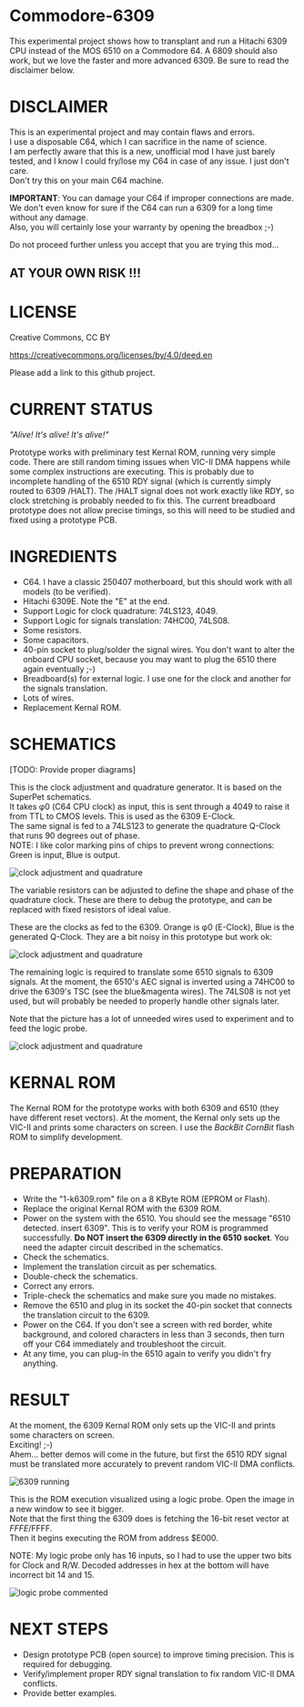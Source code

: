 # Commodore-6309

This experimental project shows how to transplant and run a Hitachi 6309 CPU instead of the MOS 6510 on a Commodore 64.
A 6809 should also work, but we love the faster and more advanced 6309.
Be sure to read the disclaimer below.

# DISCLAIMER

This is an experimental project and may contain flaws and errors.  
I use a disposable C64, which I can sacrifice in the name of science.  
I am perfectly aware that this is a new, unofficial mod I have just barely tested, and I know I could fry/lose my C64 in case of any issue. I just don't care.  
Don't try this on your main C64 machine.  
  
**IMPORTANT**: You can damage your C64 if improper connections are made.  
We don't even know for sure if the C64 can run a 6309 for a long time without any damage.  
Also, you will certainly lose your warranty by opening the breadbox   ;-)  

Do not proceed further unless you accept that you are trying this mod...  

## AT YOUR OWN RISK !!!

# LICENSE

Creative Commons, CC BY

https://creativecommons.org/licenses/by/4.0/deed.en

Please add a link to this github project.

# CURRENT STATUS

_"Alive! It's alive! It's alive!"_

Prototype works with preliminary test Kernal ROM, running very simple code.
There are still random timing issues when VIC-II DMA happens while some complex instructions are executing. This is probably due to incomplete handling of the 6510 RDY signal (which is currently simply routed to 6309 /HALT). The /HALT signal does not work exactly like RDY, so clock stretching is probably needed to fix this. The current breadboard prototype does not allow precise timings, so this will need to be studied and fixed using a prototype PCB.

# INGREDIENTS

- C64. I have a classic 250407 motherboard, but this should work with all models (to be verified).
- Hitachi 6309E. Note the "E" at the end.
- Support Logic for clock quadrature: 74LS123, 4049.
- Support Logic for signals translation: 74HC00, 74LS08.
- Some resistors.
- Some capacitors.
- 40-pin socket to plug/solder the signal wires. You don't want to alter the onboard CPU socket, because you may want to plug the 6510 there again eventually ;-)
- Breadboard(s) for external logic. I use one for the clock and another for the signals translation.
- Lots of wires.
- Replacement Kernal ROM.


# SCHEMATICS

[TODO: Provide proper diagrams]

This is the clock adjustment and quadrature generator. It is based on the SuperPet schematics.  
It takes φ0 (C64 CPU clock) as input, this is sent through a 4049 to raise it from TTL to CMOS levels. This is used as the 6309 E-Clock.  
The same signal is fed to a 74LS123 to generate the quadrature Q-Clock that runs 90 degrees out of phase.  
NOTE: I like color marking pins of chips to prevent wrong connections: Green is input, Blue is output.

![clock adjustment and quadrature](media/2024-10-05_circuit_2.jpg)

The variable resistors can be adjusted to define the shape and phase of the quadrature clock. These are there to debug the prototype, and can be replaced with fixed resistors of ideal value.

These are the clocks as fed to the 6309. Orange is φ0 (E-Clock), Blue is the generated Q-Clock.
They are a bit noisy in this prototype but work ok:

![clock adjustment and quadrature](media/2024-10-05_clocks.jpg)

The remaining logic is required to translate some 6510 signals to 6309 signals.
At the moment, the 6510's AEC signal is inverted using a 74HC00 to drive the 6309's TSC (see the blue&magenta wires).
The 74LS08 is not yet used, but will probably be needed to properly handle other signals later.

Note that the picture has a lot of unneeded wires used to experiment and to feed the logic probe.

![clock adjustment and quadrature](media/2024-10-05_circuit_1.jpg)

# KERNAL ROM

The Kernal ROM for the prototype works with both 6309 and 6510 (they have different reset vectors).
At the moment, the Kernal only sets up the VIC-II and prints some characters on screen.
I use the _BackBit CornBit_ flash ROM to simplify development.

# PREPARATION

- Write the "1-k6309.rom" file on a 8 KByte ROM (EPROM or Flash).
- Replace the original Kernal ROM with the 6309 ROM.
- Power on the system with the 6510. You should see the message "6510 detected. insert 6309". This is to verify your ROM is programmed successfully. __Do NOT insert the 6309 directly in the 6510 socket__. You need the adapter circuit described in the schematics.
- Check the schematics.
- Implement the translation circuit as per schematics.
- Double-check the schematics.
- Correct any errors.
- Triple-check the schematics and make sure you made no mistakes.
- Remove the 6510 and plug in its socket the 40-pin socket that connects the translation circuit to the 6309.
- Power on the C64. If you don't see a screen with red border, white background, and colored characters in less than 3 seconds, then turn off your C64 immediately and troubleshoot the circuit.
- At any time, you can plug-in the 6510 again to verify you didn't fry anything.

# RESULT

At the moment, the 6309 Kernal ROM only sets up the VIC-II and prints some characters on screen.  
Exciting! ;-)  
Ahem... better demos will come in the future, but first the 6510 RDY signal must be translated more accurately to prevent random VIC-II DMA conflicts.

![6309 running](media/2024-10-05_6309_running.jpg)

This is the ROM execution visualized using a logic probe. Open the image in a new window to see it bigger.  
Note that the first thing the 6309 does is fetching the 16-bit reset vector at $FFFE/$FFFF.  
Then it begins executing the ROM from address $E000.  

NOTE: My logic probe only has 16 inputs, so I had to use the upper two bits for Clock and R/W. Decoded addresses in hex at the bottom will have incorrect bit 14 and 15.

![logic probe commented](media/2024-10-05_probe_commented.jpg)

# NEXT STEPS

- Design prototype PCB (open source) to improve timing precision. This is required for debugging.
- Verify/implement proper RDY signal translation to fix random VIC-II DMA conflicts.
- Provide better examples.

